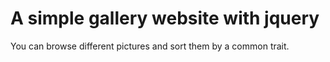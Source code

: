# A simple gallery website with jquery

You can browse different pictures and sort them by a common trait.
